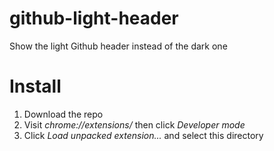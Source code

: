 # github-light-header

Show the light Github header instead of the dark one

# Install

1. Download the repo
2. Visit *chrome://extensions/* then click *Developer mode*
3. Click *Load unpacked extension...* and select this directory
